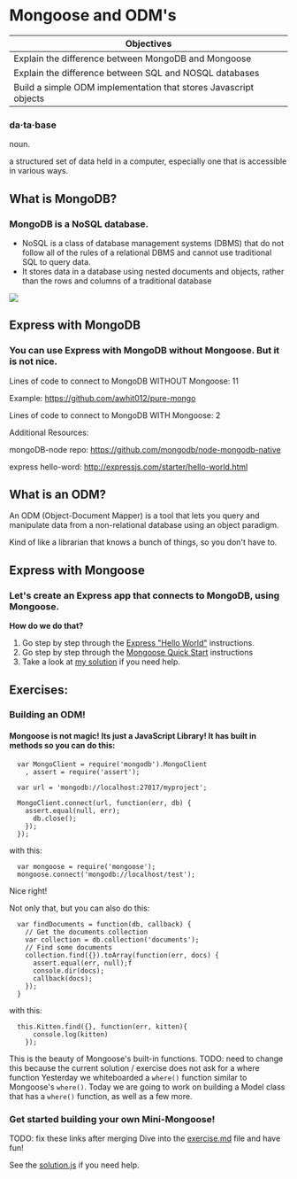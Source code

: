 # Mongoose and ODM's

Objectives|
-----|
|Explain the difference between MongoDB and Mongoose
|Explain the difference between SQL and NOSQL databases
|Build a simple ODM implementation that stores Javascript objects

### da·ta·base
noun.

a structured set of data held in a computer, especially one that is accessible in various ways.

## What is MongoDB?
### MongoDB is a NoSQL database.
 - NoSQL is a class of database management systems (DBMS) that do not follow all of the rules of a relational DBMS and cannot use traditional SQL to query data.
 - It stores data in a database using nested documents and objects, rather than the rows and columns of a traditional database

<img src="http://dataconomy.com/wp-content/uploads/2014/07/SQL-vs.-NoSQL.png">

## Express with MongoDB

### You can use Express with MongoDB without Mongoose. But it is not nice. 

Lines of code to connect to MongoDB WITHOUT Mongoose: 11

Example: https://github.com/awhit012/pure-mongo

Lines of code to connect to MongoDB WITH Mongoose:    2

Additional Resources:

mongoDB-node repo: https://github.com/mongodb/node-mongodb-native

express hello-word: http://expressjs.com/starter/hello-world.html


## What is an ODM?
An ODM (Object-Document Mapper) is a tool that lets you query and manipulate data from a non-relational database using an object paradigm.

Kind of like a librarian that knows a bunch of things, so you don't have to.

## Express with Mongoose

### Let's create an Express app that connects to MongoDB, using Mongoose.

**How do we do that?**

1. Go step by step through the [Express "Hello World"](http://expressjs.com/starter/hello-world.html) instructions. 
2. Go step by step through the [Mongoose Quick Start](http://mongoosejs.com/docs/3.5.x/docs/index.html) instructions
3. Take a look at [my solution](https://github.com/awhit012/mongoose-express-demo) if you need help. 


## Exercises:
### Building an ODM!

#### Mongoose is not magic! Its just a JavaScript Library! It has built in methods so you can do this:

```
  var MongoClient = require('mongodb').MongoClient
    , assert = require('assert');

  var url = 'mongodb://localhost:27017/myproject';

  MongoClient.connect(url, function(err, db) {
    assert.equal(null, err);
      db.close();
    });
  });
```

with this:

```
  var mongoose = require('mongoose');
  mongoose.connect('mongodb://localhost/test');
```

Nice right!

Not only that, but you can also do this:

```
  var findDocuments = function(db, callback) {
    // Get the documents collection
    var collection = db.collection('documents');
    // Find some documents
    collection.find({}).toArray(function(err, docs) {
      assert.equal(err, null);f
      console.dir(docs);
      callback(docs);
    });
  }
```

with this:

```
  this.Kitten.find({}, function(err, kitten){
      console.log(kitten)
    });
```

This is the beauty of Mongoose's built-in functions.
TODO: need to change this because the current solution / exercise does not ask for a where function
Yesterday we whiteboarded a `where()` function similar to Mongoose's `where()`. Today we are going to work on building a Model class that has a `where()` function, as well as a few more.

### Get started building your own Mini-Mongoose!
TODO: fix these links after merging
Dive into the [exercise.md](https://github.com/sf-wdi-22-23/modules/blob/d03_odm_lab/w03-intro-backend-with-express/d03_odm_lab/exercise.md) file and have fun!

See the [solution.js](https://github.com/sf-wdi-22-23/modules/blob/d03_odm_lab/w03-intro-backend-with-express/d03_odm_lab/solution.js) if you need help.
